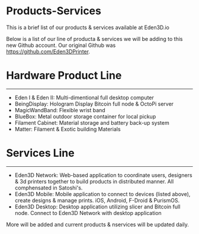 # Products-Services
This is a brief list of our products &amp; services available at Eden3D.io


Below is a list of our line of producta & services we will be adding to this new Github account. Our original Github was https://github.com/Eden3DPrinter.

# Hardware Product Line
---
- Eden I & Eden II: Multi-dimentional full desktop computer
- BeingDisplay: Hologram Display Bitcoin full node & OctoPi server
- MagicWandBand: Flexible wrist band
- BlueBox: Metal outdoor storage container for local pickup
- Filament Cabinet: Material storage and battery back-up system
- Matter: Filament & Exotic building Materials


# Services Line
---
- Eden3D Network: Web-based application to coordinate users, designers & 3d printers together to build products in distributed manner. All comphensated in Satoshi's. 
- Eden3D Mobile: Mobile application to connect to devices (listed above), create designs & manage prints. iOS, Android, F-Droid & PurismOS. 
- Eden3D Desktop: Desktop application utilizing slicer and Bitcoin full node. Connect to Eden3D Network with desktop application






More will be added and current products & nservices will be updated daily. 
